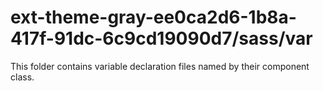 # ext-theme-gray-ee0ca2d6-1b8a-417f-91dc-6c9cd19090d7/sass/var

This folder contains variable declaration files named by their component class.
